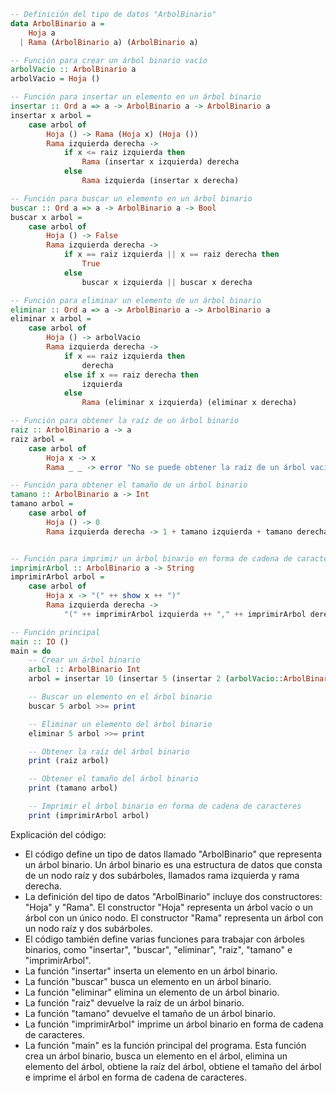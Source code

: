 ```haskell
-- Definición del tipo de datos "ArbolBinario"
data ArbolBinario a =
    Hoja a
  | Rama (ArbolBinario a) (ArbolBinario a)

-- Función para crear un árbol binario vacío
arbolVacio :: ArbolBinario a
arbolVacio = Hoja ()

-- Función para insertar un elemento en un árbol binario
insertar :: Ord a => a -> ArbolBinario a -> ArbolBinario a
insertar x arbol =
    case arbol of
        Hoja () -> Rama (Hoja x) (Hoja ())
        Rama izquierda derecha ->
            if x <= raiz izquierda then
                Rama (insertar x izquierda) derecha
            else
                Rama izquierda (insertar x derecha)

-- Función para buscar un elemento en un árbol binario
buscar :: Ord a => a -> ArbolBinario a -> Bool
buscar x arbol =
    case arbol of
        Hoja () -> False
        Rama izquierda derecha ->
            if x == raiz izquierda || x == raiz derecha then
                True
            else
                buscar x izquierda || buscar x derecha

-- Función para eliminar un elemento de un árbol binario
eliminar :: Ord a => a -> ArbolBinario a -> ArbolBinario a
eliminar x arbol =
    case arbol of
        Hoja () -> arbolVacio
        Rama izquierda derecha ->
            if x == raiz izquierda then
                derecha
            else if x == raiz derecha then
                izquierda
            else
                Rama (eliminar x izquierda) (eliminar x derecha)

-- Función para obtener la raíz de un árbol binario
raiz :: ArbolBinario a -> a
raiz arbol =
    case arbol of
        Hoja x -> x
        Rama _ _ -> error "No se puede obtener la raíz de un árbol vacío"

-- Función para obtener el tamaño de un árbol binario
tamano :: ArbolBinario a -> Int
tamano arbol =
    case arbol of
        Hoja () -> 0
        Rama izquierda derecha -> 1 + tamano izquierda + tamano derecha


-- Función para imprimir un árbol binario en forma de cadena de caracteres
imprimirArbol :: ArbolBinario a -> String
imprimirArbol arbol =
    case arbol of
        Hoja x -> "(" ++ show x ++ ")"
        Rama izquierda derecha ->
            "(" ++ imprimirArbol izquierda ++ "," ++ imprimirArbol derecha ++ ")"

-- Función principal
main :: IO ()
main = do
    -- Crear un árbol binario
    arbol :: ArbolBinario Int
    arbol = insertar 10 (insertar 5 (insertar 2 (arbolVacio::ArbolBinario Int)))

    -- Buscar un elemento en el árbol binario
    buscar 5 arbol >>= print

    -- Eliminar un elemento del árbol binario
    eliminar 5 arbol >>= print

    -- Obtener la raíz del árbol binario
    print (raiz arbol)

    -- Obtener el tamaño del árbol binario
    print (tamano arbol)

    -- Imprimir el árbol binario en forma de cadena de caracteres
    print (imprimirArbol arbol)

```

Explicación del código:

* El código define un tipo de datos llamado "ArbolBinario" que representa un árbol binario. Un árbol binario es una estructura de datos que consta de un nodo raíz y dos subárboles, llamados rama izquierda y rama derecha.
* La definición del tipo de datos "ArbolBinario" incluye dos constructores: "Hoja" y "Rama". El constructor "Hoja" representa un árbol vacío o un árbol con un único nodo. El constructor "Rama" representa un árbol con un nodo raíz y dos subárboles.
* El código también define varias funciones para trabajar con árboles binarios, como "insertar", "buscar", "eliminar", "raiz", "tamano" e "imprimirArbol".
* La función "insertar" inserta un elemento en un árbol binario.
* La función "buscar" busca un elemento en un árbol binario.
* La función "eliminar" elimina un elemento de un árbol binario.
* La función "raiz" devuelve la raíz de un árbol binario.
* La función "tamano" devuelve el tamaño de un árbol binario.
* La función "imprimirArbol" imprime un árbol binario en forma de cadena de caracteres.
* La función "main" es la función principal del programa. Esta función crea un árbol binario, busca un elemento en el árbol, elimina un elemento del árbol, obtiene la raíz del árbol, obtiene el tamaño del árbol e imprime el árbol en forma de cadena de caracteres.